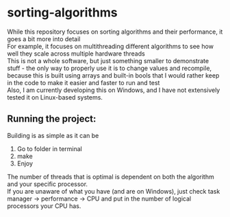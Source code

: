 # sorting-algorithms
While this repository focuses on sorting algorithms and their performance, it goes a bit more into detail \
For example, it focuses on multithreading different algorithms to see how well they scale across multiple hardware threads \
This is not a whole software, but just something smaller to demonstrate stuff - the only way to properly use it is to change values and recompile, because this is built using arrays and built-in bools that I would rather keep in the code to make it easier and faster to run and test \
Also, I am currently developing this on Windows, and I have not extensively tested it on Linux-based systems.

## Running the project:
Building is as simple as it can be

1. Go to folder in terminal
2. make
3. Enjoy

The number of threads that is optimal is dependent on both the algorithm and your specific processor. \
If you are unaware of what you have (and are on Windows), just check task manager -> performance -> CPU and put in the number of logical processors your CPU has.
